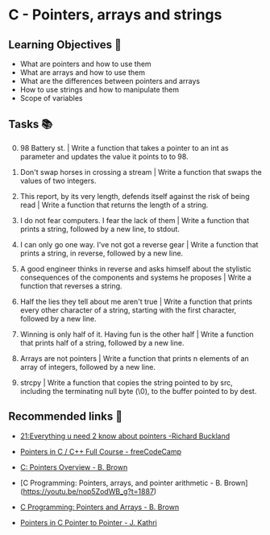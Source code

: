 # C - Pointers, arrays and strings

## Learning Objectives 🎯

- What are pointers and how to use them
- What are arrays and how to use them
- What are the differences between pointers and arrays
- How to use strings and how to manipulate them
- Scope of variables

## Tasks 📚

0. 98 Battery st. | Write a function that takes a pointer to an int as parameter and updates the value it points to to 98.

1. Don't swap horses in crossing a stream | Write a function that swaps the values of two integers.

2. This report, by its very length, defends itself against the risk of being read | Write a function that returns the length of a string.

3. I do not fear computers. I fear the lack of them | Write a function that prints a string, followed by a new line, to stdout.

4. I can only go one way. I've not got a reverse gear | Write a function that prints a string, in reverse, followed by a new line.

5. A good engineer thinks in reverse and asks himself about the stylistic consequences of the components and systems he proposes | Write a function that reverses a string.

6. Half the lies they tell about me aren't true | Write a function that prints every other character of a string, starting with the first character, followed by a new line.

7. Winning is only half of it. Having fun is the other half | Write a function that prints half of a string, followed by a new line.

8. Arrays are not pointers | Write a function that prints n elements of an array of integers, followed by a new line.

9. strcpy | Write a function that copies the string pointed to by src, including the terminating null byte (\0), to the buffer pointed to by dest.

## Recommended links 🔗

- [21:Everything u need 2 know about pointers -Richard Buckland](https://www.youtube.com/watch?v=Rxvv9krECNw)

- [Pointers in C / C++ Full Course - freeCodeCamp](https://www.youtube.com/watch?v=zuegQmMdy8M)

- [C: Pointers Overview - B. Brown](https://youtu.be/dCsrfXtRUDM?t=46)

- [C Programming: Pointers, arrays, and pointer arithmetic - B. Brown] (https://youtu.be/nop5ZodWB_g?t=1887)
	

- [C Programming: Pointers and Arrays - B. Brown](https://www.youtube.com/watch?v=f-m3AH6EeTY) 

- [Pointers in C Pointer to Pointer - J. Kathri](https://youtu.be/TPNYntM-5o4?t=156)
